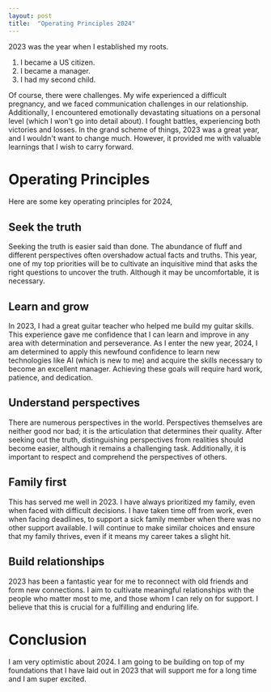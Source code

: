 ```yaml
---
layout: post
title:  "Operating Principles 2024"
---
```

2023 was the year when I established my roots.

1. I became a US citizen.
2. I became a manager.
3. I had my second child.

Of course, there were challenges. My wife experienced a difficult pregnancy, and we faced communication challenges in our relationship. Additionally, I encountered emotionally devastating situations on a personal level (which I won't go into detail about). I fought battles, experiencing both victories and losses. In the grand scheme of things, 2023 was a great year, and I wouldn't want to change much. However, it provided me with valuable learnings that I wish to carry forward.

# Operating Principles

Here are some key operating principles for 2024,

## Seek the truth

Seeking the truth is easier said than done. The abundance of fluff and different perspectives often overshadow actual facts and truths. This year, one of my top priorities will be to cultivate an inquisitive mind that asks the right questions to uncover the truth. Although it may be uncomfortable, it is necessary.

## Learn and grow

In 2023, I had a great guitar teacher who helped me build my guitar skills. This experience gave me confidence that I can learn and improve in any area with determination and perseverance. As I enter the new year, 2024, I am determined to apply this newfound confidence to learn new technologies like AI (which is new to me) and acquire the skills necessary to become an excellent manager. Achieving these goals will require hard work, patience, and dedication.

## Understand perspectives

There are numerous perspectives in the world. Perspectives themselves are neither good nor bad; it is the articulation that determines their quality. After seeking out the truth, distinguishing perspectives from realities should become easier, although it remains a challenging task. Additionally, it is important to respect and comprehend the perspectives of others.

## Family first

This has served me well in 2023. I have always prioritized my family, even when faced with difficult decisions. I have taken time off from work, even when facing deadlines, to support a sick family member when there was no other support available. I will continue to make similar choices and ensure that my family thrives, even if it means my career takes a slight hit.

## Build relationships

2023 has been a fantastic year for me to reconnect with old friends and form new connections. I aim to cultivate meaningful relationships with the people who matter most to me, and those whom I can rely on for support. I believe that this is crucial for a fulfilling and enduring life.

# Conclusion

I am very optimistic about 2024. I am going to be building on top of my foundations that I have laid out in 2023 that will support me for a long time and I am super excited.
